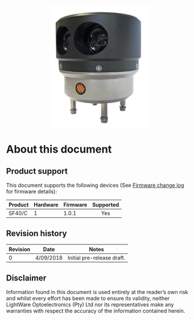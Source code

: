 <!-- ![alt text](images/company_logo_big.png "LightWare logo") -->

 <!-- 814 x 1000 -->
<div style="text-align:center"><img src ="images/product.png" width="271" height="333"/></div>

# About this document

## Product support
This document supports the following devices (See [Firmware change log](change_log) for firmware details):

|Product|Hardware|Firmware|Supported|
|----|--------|--------|:-------:|
|SF40/C|1   |1.0.1   |Yes      |

## Revision history

|Revision|Date|Notes|
|---|---|---|
| 0 | 4/09/2018 | Initial pre-release draft. |


## Disclaimer

Information found in this document is used entirely at the reader’s own risk and whilst every effort has been made to
ensure its validity, neither LightWare Optoelectronics (Pty) Ltd nor its representatives make any warranties with respect
the accuracy of the information contained herein.